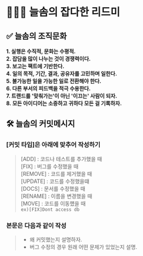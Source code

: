 # 👩🏻‍💻 늘솜의 잡다한 리드미

## **✅ 늘솜의 조직문화**

**1. 실행은 수직적, 문화는 수평적.**  
**2. 잡담을 많이 나누는 것이 경쟁력이다.**  
**3. 보고는 팩트에 기반한다.**  
**4. 일의 목적, 기간, 결과, 공유자를 고민하며 일한다.**  
**5. 불가능한 일을 가능한 일로 전환해야 한다.**  
**6. 다른 부서의 피드백을 적극 수용한다.**  
**7. 트랜드를 '맞춰가는'이 아닌 '이끄는' 사람이 되자.**  
**8. 모든 아이디어는 소중하고 귀하다 모든 걸 기록하자.**

## **🛠 늘솜의 커밋메시지**

### **[커밋 타입]은 아래에 맞추어 작성하기**

> [ADD] : 코드나 테스트를 추가했을 때  
> [FIX] : 버그를 수정했을 때  
> [REMOVE] : 코드를 제거했을 때  
> [UPDATE] : 코드를 수정했을떄  
> [DOCS] : 문서를 수정했을 때  
> [RENAME] : 이름을 변경했을 때  
> [MOVE] : 코드를 이동헀을 때  
> `ex)[FIX]Dont access db`

### **본문은 다음과 같이 작성**

> - 왜 커밋했는지 설명하자.
> - 버그 수정의 경우 원래 어떤 문제가 있었는지 설명.
